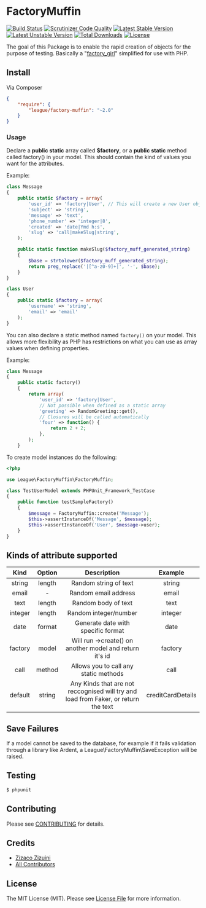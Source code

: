 # FactoryMuffin

[![Build Status](https://travis-ci.org/thephpleague/factory-muffin.svg)](https://travis-ci.org/thephpleague/factory-muffin)
[![Scrutinizer Code Quality](https://scrutinizer-ci.com/g/thephpleague/factory-muffin/badges/quality-score.png?b=master)](https://scrutinizer-ci.com/g/thephpleague/factory-muffin/?branch=master)
[![Latest Stable Version](https://poser.pugx.org/league/factory-muffin/v/stable.png)](https://packagist.org/packages/league/factory-muffin)
[![Latest Unstable Version](https://poser.pugx.org/league/factory-muffin/v/unstable.png)](https://packagist.org/packages/league/factory-muffin)
[![Total Downloads](https://poser.pugx.org/league/factory-muffin/downloads.png)](https://packagist.org/packages/league/factory-muffin)
[![License](https://poser.pugx.org/league/factory-muffin/license.png)](https://packagist.org/packages/league/factory-muffin)

The goal of this Package is to enable the rapid creation of objects for the purpose of testing. Basically a "[factory\_girl](https://github.com/thoughtbot/factory_girl)" simplified for use with PHP.

## Install

Via Composer

``` json
{
    "require": {
        "league/factory-muffin": "~2.0"
    }
}
```

### Usage

Declare a __public static__ array called __$factory__, or a __public static__ method called factory() in your model. This should contain the kind of values you want for the attributes.

Example:
```php
class Message
{
    public static $factory = array(
        'user_id' => 'factory|User', // This will create a new User object
        'subject' => 'string',
        'message' => 'text',
        'phone_number' => 'integer|8',
        'created' => 'date|Ymd h:s',
        'slug' => 'call|makeSlug|string',
    );

    public static function makeSlug($factory_muff_generated_string)
    {
        $base = strtolower($factory_muff_generated_string);
        return preg_replace('|[^a-z0-9]+|', '-', $base);
    }
}

class User
{
    public static $factory = array(
        'username' => 'string',
        'email' => 'email'
    );
}
```

You can also declare a static method named `factory()` on your model. This allows more flexibility as PHP has restrictions on what you can use as array values when defining properties.

Example:
```php
class Message
{
    public static factory()
    {
        return array(
            'user_id' => 'factory|User',
            // Not possible when defined as a static array
            'greeting' => RandomGreeting::get(),
            // Closures will be called automatically
            'four' => function() {
                return 2 + 2;
            },
        );
    }
```

To create model instances do the following:
```php
<?php

use League\FactoryMuffin\FactoryMuffin;

class TestUserModel extends PHPUnit_Framework_TestCase
{
    public function testSampleFactory()
    {
        $message = FactoryMuffin::create('Message');
        $this->assertInstanceOf('Message', $message);
        $this->assertInstanceOf('User', $message->user);
    }
}
```

## Kinds of attribute supported

| Kind          | Option  | Description                                                                        | Example
| :-----------: | :-----: |:----------------------------------------------------------------------------------:| :----------------:|
| string        | length  | Random string of text                                                              | string|12         |
| email         | -       | Random email address                                                               | email             |
| text          | length  | Random body of text                                                                | text|100          |
| integer       | length  | Random integer/number                                                              | integer|10        |
| date          | format  | Generate date with specific format                                                 | date|d-M-Y        |
| factory       | model   | Will run ->create() on another model and return it's id                            | factory|User      |
| call          | method  | Allows you to call any static methods                                              | call|staticMethod |
| default       | string  | Any Kinds that are not reccognised will try and load from Faker, or return the text| creditCardDetails |


## Save Failures

If a model cannot be saved to the database, for example if it fails validation through a library like Ardent, a League\FactoryMuffin\SaveException will be raised.

## Testing

``` bash
$ phpunit
```

## Contributing

Please see [CONTRIBUTING](https://github.com/thephpleague/factory-muffin/blob/master/CONTRIBUTING.md) for details.

## Credits

- [Zizaco Zizuini](https://github.com/Zizaco)
- [All Contributors](https://github.com/thephpleague/factory-muffin/contributors)

## License

The MIT License (MIT). Please see [License File](https://github.com/thephpleague/factory-muffin/blob/master/LICENSE) for more information.
